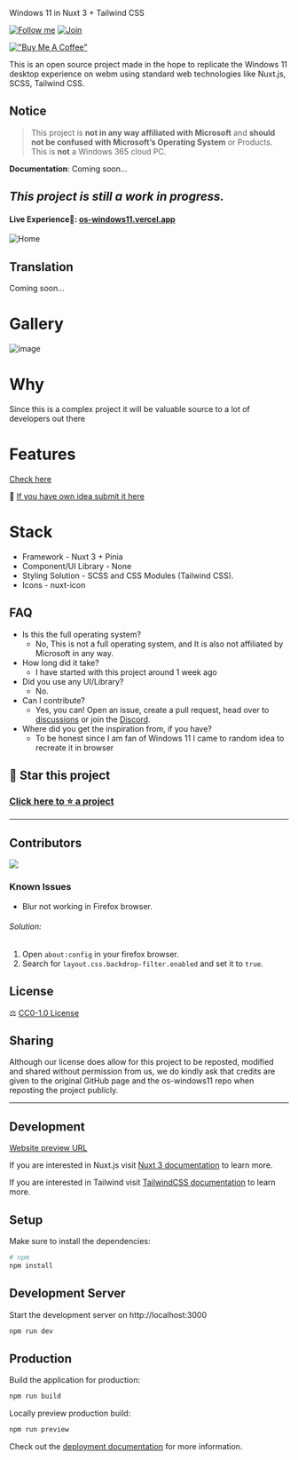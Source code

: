 Windows 11 in Nuxt 3 + Tailwind CSS

[![Follow me](https://img.shields.io/github/followers/ndragun92?label=follow%20me&style=social)](https://github.com/ndragun92)
[![Join](https://img.shields.io/discord/1081360531832717362.svg?label=&logo=discord&logoColor=ffffff&color=7389D8&labelColor=6A7EC2)](https://discord.gg/rcU9d5QyST)

[!["Buy Me A Coffee"](https://www.buymeacoffee.com/assets/img/custom_images/orange_img.png)](https://www.buymeacoffee.com/ndragun92)

This is an open source project made in the hope to replicate the Windows 11 desktop experience on webm using standard web technologies like Nuxt.js, SCSS, Tailwind CSS.

## Notice

> This project is **not in any way affiliated with Microsoft** and **should not be confused with Microsoft’s Operating System** or Products.
> This is **not** a Windows 365 cloud PC.

**Documentation**:
Coming soon...

## _This project is still a work in progress._

#### Live Experience🌈: [os-windows11.vercel.app](https://os-windows11.vercel.app/)

![Home](https://os-windows11.vercel.app/favicon.png)

## Translation

Coming soon...

# Gallery

![image](https://os-windows11.vercel.app/images/preview/1.png)

# Why

Since this is a complex project it will be valuable source to a lot of developers out there

# Features

[Check here](https://github.com/ndragun92/os-windows11/blob/main/FEATURES.md)

📑 [If you have own idea submit it here](https://github.com/ndragun92/os-windows11/discussions/categories/ideas)

# Stack

- Framework - Nuxt 3 + Pinia
- Component/UI Library - None
- Styling Solution - SCSS and CSS Modules (Tailwind CSS).
- Icons - nuxt-icon

## FAQ

- Is this the full operating system?
    - No, This is not a full operating system, and It is also not affiliated by Microsoft in any way.
- How long did it take?
    - I have started with this project around 1 week ago
- Did you use any UI/Library?
    - No.
- Can I contribute?
    - Yes, you can! Open an issue, create a pull request, head over to [discussions](https://github.com/ndragun92/os-windows11/discussions) or join the [Discord](https://discord.gg/rcU9d5QyST).
- Where did you get the inspiration from, if you have?
    - To be honest since I am fan of Windows 11 I came to random idea to recreate it in browser

## 🌟 Star this project

### [Click here to ⭐️ a project](https://github.com/ndragun92/os-windows11)

---
## Contributors

<a href="https://github.com/ndragun92/os-windows11/graphs/contributors">
  <img src="https://contrib.rocks/image?repo=ndragun92/os-windows11" />
</a>

### Known Issues

- Blur not working in Firefox browser.

###### Solution:

1. Open `about:config` in your firefox browser.
2. Search for `layout.css.backdrop-filter.enabled` and set it to `true`.

## License

⚖️ [CC0-1.0 License](https://github.com/ndragun92/os-windows11/blob/main/LICENSE)

## Sharing

Although our license does allow for this project to be reposted, modified and shared without permission from us, we do kindly ask that credits are given to the original GitHub page and the os-windows11 repo when reposting the project publicly.

---
## Development

[Website preview URL](https://os-windows11.vercel.app/)

If you are interested in Nuxt.js visit [Nuxt 3 documentation](https://nuxt.com/docs/getting-started/introduction) to learn more.

If you are interested in Tailwind visit [TailwindCSS documentation](https://tailwindcss.com/) to learn more.

## Setup

Make sure to install the dependencies:

```bash
# npm
npm install
```

## Development Server

Start the development server on http://localhost:3000

```bash
npm run dev
```

## Production

Build the application for production:

```bash
npm run build
```

Locally preview production build:

```bash
npm run preview
```

Check out the [deployment documentation](https://nuxt.com/docs/getting-started/deployment) for more information.